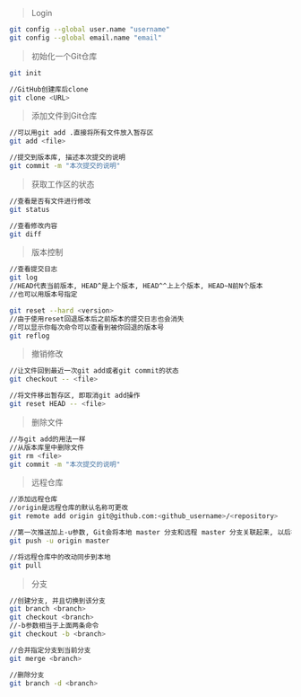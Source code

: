 > Login

```bash
git config --global user.name "username"
git config --global email.name "email"
```

> 初始化一个Git仓库

```bash
git init
```

```bash
//GitHub创建库后clone
git clone <URL>
```
> 添加文件到Git仓库

```bash
//可以用git add .直接将所有文件放入暂存区
git add <file>

//提交到版本库, 描述本次提交的说明
git commit -m "本次提交的说明"
```

> 获取工作区的状态

```bash
//查看是否有文件进行修改
git status

//查看修改内容
git diff
```

> 版本控制

```bash
//查看提交日志
git log
//HEAD代表当前版本, HEAD^是上个版本, HEAD^^上上个版本, HEAD~N前N个版本
//也可以用版本号指定

git reset --hard <version>
//由于使用reset回退版本后之前版本的提交日志也会消失
//可以显示你每次命令可以查看到被你回退的版本号
git reflog
```

> 撤销修改

```bash
//让文件回到最近一次git add或者git commit的状态
git checkout -- <file>

//将文件移出暂存区, 即取消git add操作
git reset HEAD -- <file>
```

> 删除文件

```bash
//与git add的用法一样
//从版本库里中删除文件
git rm <file>
git commit -m "本次提交的说明"
```
> 远程仓库

```bash
//添加远程仓库
//origin是远程仓库的默认名称可更改
git remote add origin git@github.com:<github_username>/<repository>

//第一次推送加上-u参数, Git会将本地 master 分支和远程 master 分支关联起来, 以后在推送时可简化命令
git push -u origin master

//将远程仓库中的改动同步到本地
git pull
```

> 分支

```bash
//创建分支, 并且切换到该分支
git branch <branch>
git checkout <branch>
//-b参数相当于上面两条命令
git checkout -b <branch>

//合并指定分支到当前分支
git merge <branch>

//删除分支
git branch -d <branch>

```

